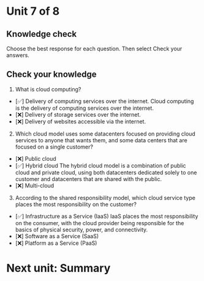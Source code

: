 # Unit 7 of 8

## Knowledge check
Choose the best response for each question. Then select Check your answers.

## Check your knowledge

1. What is cloud computing? 
- [✅] Delivery of computing services over the internet.
        Cloud computing is the delivery of computing services over the internet.
- [❌] Delivery of storage services over the internet.
- [❌] Delivery of websites accessible via the internet.


2. Which cloud model uses some datacenters focused on providing cloud services to anyone that wants them, and some data centers that are focused on a single customer? 
- [❌] Public cloud
- [✅] Hybrid cloud
        The hybrid cloud model is a combination of public cloud and private cloud, using both datacenters dedicated solely to one customer and datacenters that are shared with the public.
- [❌] Multi-cloud


3. According to the shared responsibility model, which cloud service type places the most responsibility on the customer? 
- [✅] Infrastructure as a Service (IaaS)
        IaaS places the most responsibility on the consumer, with the cloud provider being responsible for the basics of physical security, power, and connectivity.
- [❌] Software as a Service (SaaS)
- [❌] Platform as a Service (PaaS)

# Next unit: Summary

